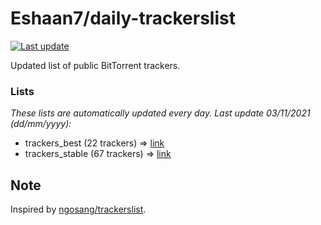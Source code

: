 
# Eshaan7/daily-trackerslist 

[![Last update](https://img.shields.io/badge/Last%20update-03/11/2021-blue.svg)](#)

Updated list of public BitTorrent trackers.

### Lists
*These lists are automatically updated every day. Last update 03/11/2021 (_dd/mm/yyyy_):*

* trackers_best (22 trackers) => [link](https://raw.githubusercontent.com/eshaan7/daily-trackerslist/master/trackers_best.txt)
* trackers_stable (67 trackers) => [link](https://raw.githubusercontent.com/eshaan7/daily-trackerslist/master/trackers_stable.txt)

## Note

Inspired by [ngosang/trackerslist](https://github.com/ngosang/trackerslist).
